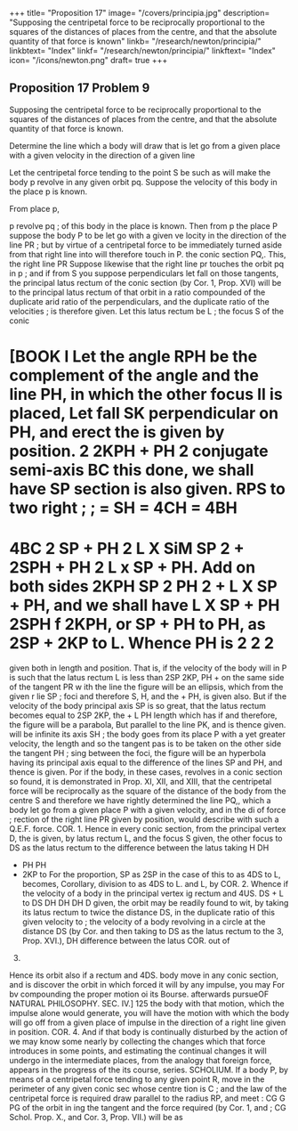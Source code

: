 +++
title= "Proposition 17"
image= "/covers/principia.jpg"
description= "Supposing the centripetal force to be reciprocally proportional to the squares of the distances of places from the centre, and that the absolute quantity of that force is known"
linkb= "/research/newton/principia/"
linkbtext= "Index"
linkf= "/research/newton/principia/"
linkftext= "Index"
icon= "/icons/newton.png"
draft= true
+++

## Proposition 17 Problem 9

Supposing the centripetal force to be reciprocally proportional to the squares of the distances of places from the centre, and that the absolute quantity of that force is known.

Determine the line which a body will draw  that is let go from a given place with a given velocity in the direction of a given line

Let the centripetal force tending to the point S be such as will make the body p revolve in any given orbit pq. Suppose the velocity of this body in the place p is known. 

From place p, 


p revolve
pq
;
of this body in the place
is
known.
Then from
p
the
place P suppose the body P
to be let go with a given ve
locity in the direction of the
line
PR
;
but by virtue of a
centripetal force to be immediately turned aside from that right line into
will therefore touch in P.
the conic section PQ,.
This, the right line
PR
Suppose likewise that the right line
pr
touches the orbit
pq
in
p
;
and
if
from S you suppose perpendiculars let fall on those tangents, the principal
latus rectum of the conic section (by Cor. 1, Prop. XVI) will be to the
principal latus rectum of that orbit in a ratio compounded of the duplicate
arid
ratio of the perpendiculars, and the duplicate ratio of the velocities
;
is
therefore given.
Let this latus rectum be
L
;
the focus
S
of the conic

[BOOK I
Let the angle RPH be the complement of the angle
and the line PH, in which the other focus II is placed,
Let fall SK perpendicular on PH, and erect the
is given by position.
2
2KPH + PH 2
conjugate semi-axis BC this done, we shall have SP
section is also given.
RPS
to
two right
;
;
= SH = 4CH = 4BH
=
4BC 2
SP + PH 2 L X SiM
SP 2 + 2SPH + PH 2 L x SP + PH. Add on both sides 2KPH
SP 2 PH 2 + L X SP + PH, and we shall have L X SP + PH 2SPH
f 2KPH, or SP + PH to PH, as 2SP + 2KP to L. Whence PH is
2
2
2
=
given both in length and position. That is, if the velocity of the body
will
in P is such that the latus rectum L is less than 2SP
2KP,
PH
+
on the same side of the tangent PR w ith the line
the figure will be an ellipsis, which from the given
r
lie
SP
;
foci
and therefore
S,
H, and the
+
PH, is given also. But if the velocity of the body
principal axis SP
is so great, that the latus rectum
becomes equal to 2SP
2KP, the
+
L
PH
length
which has
if
and therefore, the figure will be a parabola,
But
parallel to the line PK, and is thence given.
will be infinite
its
axis
SH
;
the body goes from its place P with a yet greater velocity, the length
and so the tangent pas
is to be taken on the other side the tangent
PH
;
sing between the foci, the figure will be an hyperbola having its principal
axis equal to the difference of the lines SP and PH, and thence is given.
Por if the body, in these cases, revolves in a conic section so found, it is
demonstrated in Prop. XI, XII, and XIII, that the centripetal force will
be reciprocally as the square of the distance of the body from the centre
S and therefore we have rightly determined the line PQ,, which
a body let go from a given place P with a given velocity, and in the di
of force
;
rection of the right line
PR
given by position, would describe with such a
Q.E.F.
force.
COR. 1. Hence in every conic section, from the principal vertex D, the
is given, by
latus rectum L, and the focus S given, the other focus
to DS as the latus rectum to the difference between the latus
taking
H
DH
+ PH
PH
+ 2KP
to
For the proportion, SP
as 2SP
in
the
case
of
this
to
as 4DS to
L, becomes,
Corollary,
division
to
as
4DS
to
L.
and
L,
by
COR. 2. Whence if the velocity of a body in the principal vertex
ig
rectum and 4US.
DS +
L
to
DS
DH
DH
DH
D
given, the orbit may be readily found to wit, by taking its latus rectum
to twice the distance DS, in the duplicate ratio of this given velocity to
;
the velocity of a body revolving in a circle at the distance DS (by Cor.
and then taking
to DS as the latus rectum to the
3, Prop. XVI.),
DH
difference between the latus
COR.
out of
3.
Hence
its orbit
also if a
rectum and 4DS.
body move in any conic
section,
and
is
discover the orbit in which
forced
it will
by any impulse, you may
For bv compounding the proper motion oi
its Bourse.
afterwards pursueOF NATURAL PHILOSOPHY.
SEC. IV.]
125
the body with that motion, which the impulse alone would generate, you
will have the motion with which the body will go off from a given place
of impulse in the direction of a right line given in position.
COR. 4. And if that body is continually disturbed by the action of
we may
know
some
nearly
by collecting the changes
which that force introduces in some points, and estimating the continual
changes it will undergo in the intermediate places, from the analogy that
foreign force,
appears in the progress of the
its
course,
series.
SCHOLIUM.
If a body P, by means of a centripetal
force tending to any given point R, move
in the perimeter of any given conic sec
whose centre
tion
is
C
;
and the law of
the centripetal force is required draw
parallel to the radius RP, and meet
:
CG
G
PG
of the orbit in
ing the tangent
and the force required (by Cor. 1, and
;
CG
Schol. Prop. X., and Cor. 3, Prop. VII.) will be as

